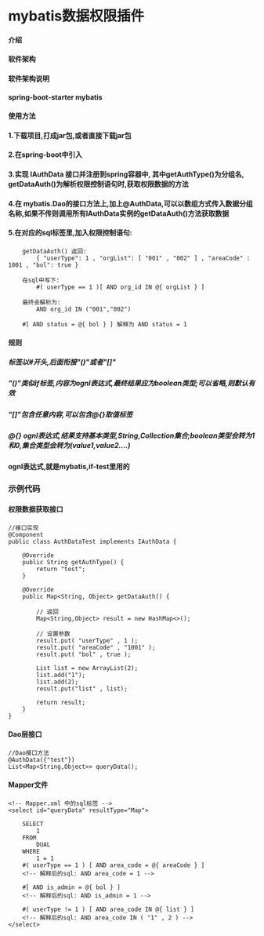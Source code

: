 # mybatis数据权限插件

#### 介绍


#### 软件架构
#### 软件架构说明
#### spring-boot-starter mybatis

#### 使用方法

#### 1.下载项目,打成jar包,或者直接下载jar包
#### 2.在spring-boot中引入
#### 3.实现 IAuthData 接口并注册到spring容器中, 其中getAuthType()为分组名, getDataAuth()为解析权限控制语句时,获取权限数据的方法
#### 4.在 mybatis.Dao的接口方法上,加上@AuthData,可以以数组方式传入数据分组名称,如果不传则调用所有IAuthData实例的getDataAuth()方法获取数据
#### 5.在对应的sql标签里,加入权限控制语句:
```
    getDataAuth() 返回: 
        { "userType": 1 , "orgList": [ "001" , "002" ] , "areaCode" : 1001 , "bol": true }
    
    在sql中写下: 
        #( userType == 1 )[ AND org_id IN @{ orgList } ]
        
    最终会解析为: 
        AND org_id IN ("001","002")
    
    #[ AND status = @{ bol } ] 解释为 AND status = 1
``` 
#### 规则
##### 标签以#开头,后面衔接"()"或者"[]"
##### "()"类似if标签,内容为ognl表达式,最终结果应为boolean类型;可以省略,则默认有效
##### "[]"包含任意内容,可以包含@{}取值标签
##### @{} ognl表达式,结果支持基本类型,String,Collection集合;boolean类型会转为1和0,集合类型会转为(value1,value2....)
#### ognl表达式,就是mybatis,if-test里用的

### 示例代码
#### 权限数据获取接口
```
//接口实现
@Component
public class AuthDataTest implements IAuthData {

    @Override
    public String getAuthType() {
        return "test";
    }

    @Override
    public Map<String, Object> getDataAuth() {
        
        // 返回
        Map<String,Object> result = new HashMap<>();
        
        // 设置参数
        result.put( "userType" , 1 );
        result.put( "areaCode" , "1001" );
        result.put( "bol" , true );
        
        List list = new ArrayList(2);
        list.add("1");
        list.add(2);
        result.put("list" , list);
        
        return result;
    }
}
```
#### Dao层接口
```
//Dao接口方法
@AuthData({"test"})
List<Map<String,Object>> queryData();
```
#### Mapper文件
```
<!-- Mapper.xml 中的sql标签 -->
<select id="queryData" resultType="Map">

    SELECT 
        1 
    FROM
        DUAL
    WHERE
        1 = 1
    #( userType == 1 ) [ AND area_code = @{ areaCode } ]
    <!-- 解释后的sql: AND area_code = 1 -->
    
    #[ AND is_admin = @{ bol } ]
    <!-- 解释后的sql: AND is_admin = 1 -->
    
    #( userType != 1 ) [ AND area_code IN @{ list } ]
    <!-- 解释后的sql: AND area_code IN ( "1" , 2 ) -->
</select>
```
